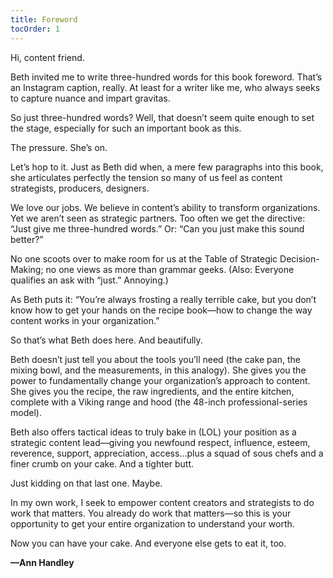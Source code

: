 ```yaml
---
title: Foreword
tocOrder: 1
---
```

Hi, content friend.

Beth invited me to write three-hundred words for this book foreword. That’s an Instagram caption, really. At least for a writer like me, who always seeks to capture nuance and impart gravitas.

So just three-hundred words? Well, that doesn’t seem quite enough to set the stage, especially for such an important book as this. 

The pressure. She’s on. 

Let’s hop to it. Just as Beth did when, a mere few paragraphs into this book, she articulates perfectly the tension so many of us feel as content strategists, producers, designers.

We love our jobs. We believe in content’s ability to transform organizations. Yet we aren’t seen as strategic partners. Too often we get the directive: “Just give me three-hundred words.” Or: “Can you just make this sound better?”

No one scoots over to make room for us at the Table of Strategic Decision-Making; no one views as more than grammar geeks. (Also: Everyone qualifies an ask with “just.” Annoying.)  

As Beth puts it: “You’re always frosting a really terrible cake, but you don’t know how to get your hands on the recipe book—how to change the way content works in your organization.”

So that’s what Beth does here. And beautifully.

Beth doesn’t just tell you about the tools you’ll need (the cake pan, the mixing bowl, and the measurements, in this analogy). She gives you the power to fundamentally change your organization’s approach to content. She gives you the recipe, the raw ingredients, and the entire kitchen, complete with a Viking range and hood (the 48-inch professional-series model). 

Beth also offers tactical ideas to truly bake in (LOL) your position as a strategic content lead—giving you newfound respect, influence, esteem, reverence, support, appreciation, access…plus a squad of sous chefs and a finer crumb on your cake. And a tighter butt. 

Just kidding on that last one. Maybe. 

In my own work, I seek to empower content creators and strategists to do work that matters. You already do work that matters—so this is your opportunity to get your entire organization to understand your worth.

Now you can have your cake. And everyone else gets to eat it, too.

**—Ann Handley**
